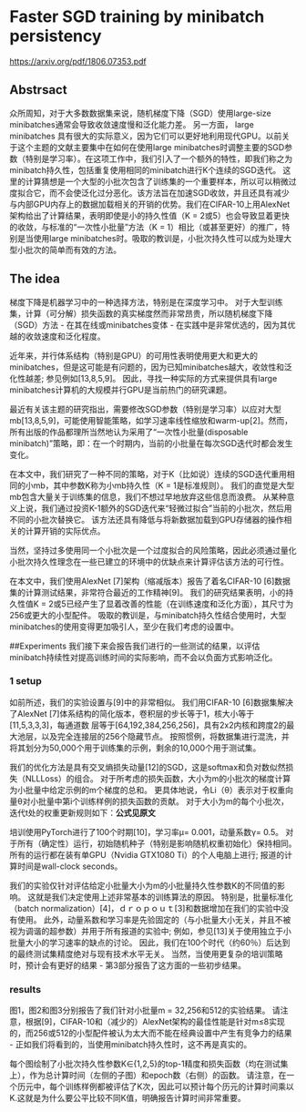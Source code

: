 # Faster SGD training by minibatch persistency
https://arxiv.org/pdf/1806.07353.pdf
## Abstrsact
众所周知，对于大多数数据集来说，随机梯度下降（SGD）使用large-size minibatches通常会导致收敛速度慢和泛化能力差。 另一方面， large minibatches 具有很大的实际意义，因为它们可以更好地利用现代GPU。以前关于这个主题的文献主要集中在如何在使用large minibatches时调整主要的SGD参数（特别是学习率）。在这项工作中，我们引入了一个额外的特性，即我们称之为minibatch持久性，包括重复使用相同的minibatch进行K个连续的SGD迭代。 这里的计算猜想是一个大型的小批次包含了训练集的一个重要样本，所以可以稍微过度拟合它，而不会使泛化过分恶化。该方法旨在加速SGD收敛，并且还具有减少与内部GPU内存上的数据加载相关的开销的优势。我们在CIFAR-10上用AlexNet架构给出了计算结果，表明即使是小的持久性值（K = 2或5）也会导致显着更快的收敛，与标准的“一次性小批量”方法（K = 1）相比（或甚至更好）的推广，特别是当使用large minibatches时。吸取的教训是，小批次持久性可以成为处理大型小批次的简单而有效的方法。
## The idea
梯度下降是机器学习中的一种选择方法，特别是在深度学习中。 对于大型训练集，计算（可分解）损失函数的真实梯度然而非常昂贵，所以随机梯度下降（SGD）方法 - 在其在线或minibatches变体 - 在实践中是非常优选的，因为其优越的收敛速度和泛化程度。

近年来，并行体系结构（特别是GPU）的可用性表明使用更大和更大的minibatches，但是这可能是有问题的，因为已知minibatches越大，收敛性和泛化性越差; 参见例如[13,8,5,9]。 因此，寻找一种实际的方式来提供具有large minibatches计算机的大规模并行GPU是当前热门的研究课题。

最近有关该主题的研究指出，需要修改SGD参数（特别是学习率）以应对大型mb[13,8,5,9]，可能使用智能策略，如学习速率线性缩放和warm-up[2]。然而，所有出版的作品都理所当然地认为采用了“一次性小批量(disposable minibatch)”策略，即：在一个时期内，当前的小批量在每次SGD迭代时都会发生变化。

在本文中，我们研究了一种不同的策略，对于K（比如说）连续的SGD迭代重用相同的小mb，其中参数K称为小mb持久性（K = 1是标准规则）。 我们的直觉是大型mb包含大量关于训练集的信息，我们不想过早地放弃这些信息而浪费。 从某种意义上说，我们通过投资K-1额外的SGD迭代来“轻微过拟合”当前的小批次，然后用不同的小批次替换它。 该方法还具有降低与将新数据加载到GPU存储器的操作相关的计算开销的实际优点。

当然，坚持过多使用同一个小批次是一个过度拟合的风险策略，因此必须通过量化小批次持久性理念在一些已建立的环境中的优缺点来计算评估该方法的可行性。

在本文中，我们使用AlexNet [7]架构（缩减版本）报告了着名CIFAR-10 [6]数据集的计算测试结果，非常符合最近的工作精神[9]。 我们的研究结果表明，小的持久性值K = 2或5已经产生了显着改善的性能（在训练速度和泛化方面），其尺寸为256或更大的小型配件。 吸取的教训是，与minibatch持久性结合使用时，大型minibatches的使用变得更加吸引人，至少在我们考虑的设置中。

##Experiments
我们接下来会报告我们进行的一些测试的结果，以评估minibatch持续性对提高训练时间的实际影响，而不会以负面方式影响泛化。
### 1 setup
如前所述，我们的实验设置与[9]中的非常相似。 我们用CIFAR-10 [6]数据集解决了AlexNet [7]体系结构的简化版本，卷积层的步长等于1，核大小等于[11,5,3,3,3]，每通道数 层等于[64,192,384,256,256]，具有2x2内核和跨度2的最大池层，以及完全连接层的256个隐藏节点。 按照惯例，将数据集进行混洗，并将其划分为50,000个用于训练集的示例，剩余的10,000个用于测试集。

我们的优化方法是具有交叉熵损失动量[12]的SGD，这是softmax和负对数似然损失（NLLLoss）的组合。 对于所考虑的损失函数，大小为m的小批次的梯度计算为小批量中给定示例的m个梯度的总和。 更具体地说，令Li（θ）表示对于权重向量θ对小批量中第i个训练样例的损失函数的贡献。 对于大小为m的每个小批次，迭代t处的权重更新规则如下：**公式见原文**

培训使用PyTorch进行了100个时期[10]，学习率μ= 0.001，动量系数γ= 0.5。 对于所有（确定性）运行，初始随机种子（特别是影响随机权重初始化）保持相同。
所有的运行都在装有单GPU（Nvidia GTX1080 Ti）的个人电脑上进行; 报道的计算时间是wall-clock seconds。

我们的实验仅针对评估给定小批量大小为m的小批量持久性参数K的不同值的影响。 这就是我们决定使用上述非常基本的训练算法的原因。 特别是，批量标准化（batch normalization）[4]，ｄｒｏｐｏｕｔ[3]和数据增加在我们的实验中没有使用。 此外，动量系数和学习率是先验固定的（与小批量大小无关，并且不被视为调谐的超参数）并用于所有报道的实验中; 例如，参见[13]关于使用独立于小批量大小的学习速率的缺点的讨论。 因此，我们在100个时代（约60％）后达到的最终测试集精度绝对与现有技术水平无关。 当然，当使用更复杂的培训策略时，预计会有更好的结果 - 第3部分报告了这方面的一些初步结果。
### results
图1，图2和图3分别报告了我们针对小批量m = 32,256和512的实验结果。 请注意，根据[9]，CIFAR-10和（减少的）AlexNet架构的最佳性能是针对m≤8实现的，而256或512的小型配件被认为太大而不能在经典设置中产生有竞争力的结果 - 正如我们将看到的，当使用minibatch持久性时，这不再是真实的。

每个图绘制了小批次持久性参数K∈{1,2,5}的top-1精度和损失函数（均在测试集上），作为总计算时间（左侧的子图）和epoch数（右侧）的函数。 请注意，在一个历元中，每个训练样例都被评估了K次，因此可以预计每个历元的计算时间乘以K.这就是为什么要公平比较不同K值，明确报告计算时间非常重要。
